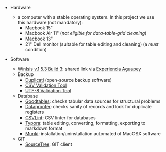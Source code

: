 * Hardware
    - a computer with a stable operating system. In this project we use this hardware (not mandatory):
        - Macbook 15"
        - Macbook Air 11" (_not eligible for data-table-grid cleaning_)
        - Macbook 13"
        - 21" Dell monitor (suitable for table editing and cleaning) (a _must_ condition)
        
* Software
    - [WinIsis v.1.5.3 Build 3](https://www.dropbox.com/s/44vpnjcs6n569h9/winisis-Windows-1.5.3.zip?dl=0): shared link via [Experiencia Aguapey](https://aguapeyexperience.wordpress.com/recursos-descargas/)
    - Backup
        * [Duplicati](https://www.duplicati.com/) (open-source backup software)
        * [CSV Validation Tool](https://github.com/digital-preservation/csv-validator)
        * [UTF-8 Validation Tool](https://github.com/digital-preservation/utf8-validator)
    - Database
        * [Goodtables](http://try.goodtables.io/): checks tabular data sources for structural problems
        * [Dataproofer](https://github.com/dataproofer/Dataproofer): checks sanity of records and look for duplicate registers
        * [CSVLint](http://csvlint.io/): CSV linter for databases
        * [Typora](https://typora.io/): table editing, converting, formatting, exporting to markdown format
        * [Munki](https://www.munki.org/munki/): installation/uninstallation automated of MacOSX software
    - GIT
        * [SourceTree](https://www.sourcetreeapp.com/): GIT client
    